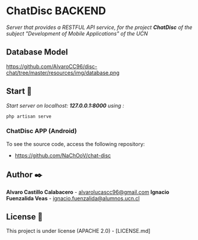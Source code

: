# ChatDisc BACKEND

_Server that provides a RESTFUL API service, for the project **ChatDisc** of the subject "Development of Mobile Applications" of the UCN_

## Database Model 

https://github.com/AlvaroCC96/disc-chat/tree/master/resources/img/database.png

## Start 🚀

_Start server on localhost: **127.0.0.1:8000** using :_

```
php artisan serve
```

### ChatDisc APP (Android) 

To see the source code, access the following repository:

- https://github.com/NaChOoV/chat-disc

## Author ✒️

 **Alvaro Castillo Calabacero** - alvarolucascc96@gmail.com
 **Ignacio Fuenzalida Veas** - ignacio.fuenzalida@alumnos.ucn.cl


## License 📄

This project is under license (APACHE 2.0) - [LICENSE.md]


